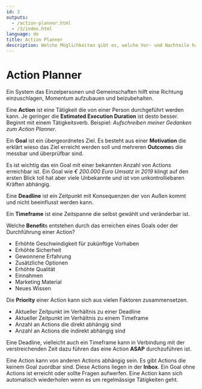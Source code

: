 ```yaml
---
id: 3
outputs:
  - /action-planner.html
  - /3/index.html
language: de
title: Action Planner
description: Welche Möglichkeiten gibt es, welche Vor- und Nachteile haben diese?
---
```


<h1>Action Planner</h1>

<p>
  Ein System das Einzelpersonen und Gemeinschaften hilft eine Richtung einzuschlagen, Momentum aufzubauen und beizubehalten.
</p>

<p>
  Eine <strong>Action</strong> ist eine Tätigkeit die von einer Person durchgeführt werden kann. Je geringer die <strong>Estimated Execution Duration</strong> ist desto besser. Beginnt mit einem Tätigkeitsverb. Beispiel: <em>Aufschreiben meiner Gedanken zum Action Planner</em>.
</p>

<p>
  Ein <strong>Goal</strong> ist ein übergeordnetes Ziel. Es besteht aus einer <strong>Motivation</strong> die erklärt wieso das Ziel erreicht werden soll und mehreren <strong>Outcome</strong>s die messbar und überprüfbar sind.
</p>

<p>
  Es ist wichtig das ein Goal mit einer bekannten Anzahl von Actions erreichbar ist. Ein Goal wie <em>€ 200.000 Euro Umsatz in 2019</em> klingt auf den ersten Blick toll hat aber viele Unbekannte und ist von unkontrolliebaren Kräften abhängig.
</p>

<p>
  Eine <strong>Deadline</strong> ist ein Zeitpunkt mit Konsequenzen der von Außen kommt und nicht beeinflusst werden kann.
</p>

<p>
  Ein <strong>Timeframe</strong> ist eine Zeitspanne die selbst gewählt und veränderbar ist.
</p>

<p>
  Welche <strong>Benefit</strong>s entstehen durch das erreichen eines Goals oder der Durchführung einer Action?
</p>

<ul>
  <li>Erhöhte Geschwindigkeit für zukünftige Vorhaben</li>
  <li>Erhöhte Sicherheit</li>
  <li>Gewonnene Erfahrung</li>
  <li>Zusätzliche Optionen</li>
  <li>Erhöhte Qualität</li>
  <li>Einnahmen</li>
  <li>Marketing Material</li>
  <li>Neues Wissen</li>
</ul>

<p>
  Die <strong>Priority</strong> einer Action kann sich aus vielen Faktoren zusammensetzen.
</p>

<ul>
  <li>Aktueller Zeitpunkt im Verhältnis zu einer Deadline</li>
  <li>Aktueller Zeitpunkt im Verhältnis zu einem Timeframe</li>
  <li>Anzahl an Actions die direkt abhängig sind</li>
  <li>Anzahl an Actions die indirekt abhängig sind</li>
</ul>

<p>
  Eine Deadline, vielleicht auch ein Timeframe kann in Verbindung mit der verstreichenden Zeit dazu führen das eine Action <strong>ASAP</strong> durchzuführen ist.
</p>

<p>
  Eine Action kann von anderen Actions abhängig sein. Es gibt Actions die keinem Goal zuordbar sind. Diese Actions liegen in der <strong>Inbox</strong>. Ein Goal ohne Actions ist erreicht oder sollte Fragen aufwerfen. Eine Action kann sich automatisch wiederholen wenn es um regelmässige Tätigkeiten geht.
</p>
